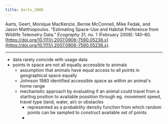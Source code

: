 ```yaml
---
title: Aarts_2008
---
```


Aarts, Geert, Monique MacKenzie, Bernie McConnell, Mike Fedak, and Jason Matthiopoulos. “Estimating Space-Use and Habitat Preference from Wildlife Telemetry Data.” _Ecography_ 31, no. 1 (February 2008): 140–60. [https://doi.org/10.1111/j.2007.0906-7590.05236.x](https://doi.org/10.1111/j.2007.0906-7590.05236.x).

---

- data rarely coincide with usage data
- points in space are not all equally accessible to animals
	- assumption that animals have equal access to all points in geographical space equally
	- Johnson 1980 identified accessible space as within an animal's home range
	- mechanistic approach by evaluating if an animal could travel from a starting position to available possition through eg. movement speed, travel type (land, water, air) or obstacles
		- represented as a probability density function from which random points can be sampled to construct available set of points
		- 